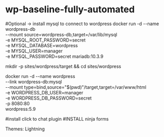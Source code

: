 # wp-baseline-fully-automated

#Optional -> install mysql to connect to wordpress
docker run -d --name wordpress-db \
    --mount source=wordpress-db,target=/var/lib/mysql \
    -e MYSQL_ROOT_PASSWORD=secret \
    -e MYSQL_DATABASE=wordpress \
    -e MYSQL_USER=manager \
    -e MYSQL_PASSWORD=secret mariadb:10.3.9

mkdir -p sites/wordpress/target && cd sites/wordpress

docker run -d --name wordpress \
    --link wordpress-db:mysql \
    --mount type=bind,source="$(pwd)"/target,target=/var/www/html \
    -e WORDPRESS_DB_USER=manager \
    -e WORDPRESS_DB_PASSWORD=secret \
    -p 8080:80 \
    wordpress:5.9


#install click to chat plugin
#INSTALL ninja forms

Themes:
Lightning
